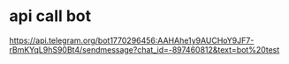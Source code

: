 # api call bot
https://api.telegram.org/bot1770296456:AAHAhe1y9AUCHoY9JF7-rBmKYqL9hS90Bt4/sendmessage?chat_id=-897460812&text=bot%20test